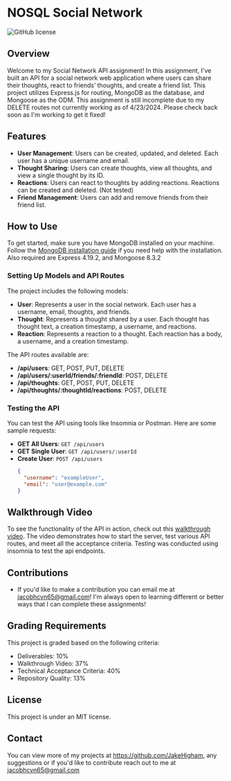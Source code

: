 # NOSQL Social Network
![GitHub license](https://img.shields.io/badge/license-MIT-blue.svg)

## Overview

Welcome to my Social Network API assignment! In this assignment, I've built an API for a social network web application where users can share their thoughts, react to friends’ thoughts, and create a friend list. This project utilizes Express.js for routing, MongoDB as the database, and Mongoose as the ODM. This assignment is still incomplete due to my DELETE routes not currently working as of 4/23/2024. Please check back soon as I'm working to get it fixed!

## Features

- **User Management**: Users can be created, updated, and deleted. Each user has a unique username and email.
- **Thought Sharing**: Users can create thoughts, view all thoughts, and view a single thought by its ID.
- **Reactions**: Users can react to thoughts by adding reactions. Reactions can be created and deleted. (Not tested)
- **Friend Management**: Users can add and remove friends from their friend list. 

## How to Use

To get started, make sure you have MongoDB installed on your machine. Follow the [MongoDB installation guide](https://coding-boot-camp.github.io/full-stack/mongodb/how-to-install-mongodb) if you need help with the installation.
Also required are Express 4.19.2, and Mongoose 8.3.2


### Setting Up Models and API Routes

The project includes the following models:

- **User**: Represents a user in the social network. Each user has a username, email, thoughts, and friends.
- **Thought**: Represents a thought shared by a user. Each thought has thought text, a creation timestamp, a username, and reactions.
- **Reaction**: Represents a reaction to a thought. Each reaction has a body, a username, and a creation timestamp.

The API routes available are:

- **/api/users**: GET, POST, PUT, DELETE
- **/api/users/:userId/friends/:friendId**: POST, DELETE
- **/api/thoughts**: GET, POST, PUT, DELETE
- **/api/thoughts/:thoughtId/reactions**: POST, DELETE
  
### Testing the API

You can test the API using tools like Insomnia or Postman. Here are some sample requests:

- **GET All Users**: `GET /api/users`
- **GET Single User**: `GET /api/users/:userId`
- **Create User**: `POST /api/users`
  ```json
  {
    "username": "exampleUser",
    "email": "user@example.com"
  }

## Walkthrough Video

To see the functionality of the API in action, check out this [walkthrough video](https://www.youtube.com/watch?v=QvC5c2ShAPY). The video demonstrates how to start the server, test various API routes, and meet all the acceptance criteria.
Testing was conducted using insomnia to test the api endpoints.
## Contributions
- If you'd like to make a contribution you can email me at jacobhcvn65@gmail.com! I'm always open to learning different or better ways that I can complete these assignments!

## Grading Requirements

This project is graded based on the following criteria:

- Deliverables: 10%
- Walkthrough Video: 37%
- Technical Acceptance Criteria: 40%
- Repository Quality: 13%

## License 
  This project is under an MIT license.

## Contact
   You can view more of my projects at https://github.com/JakeHigham, any suggestions or if you'd like to contribute reach out to me at jacobhcvn65@gmail.com








